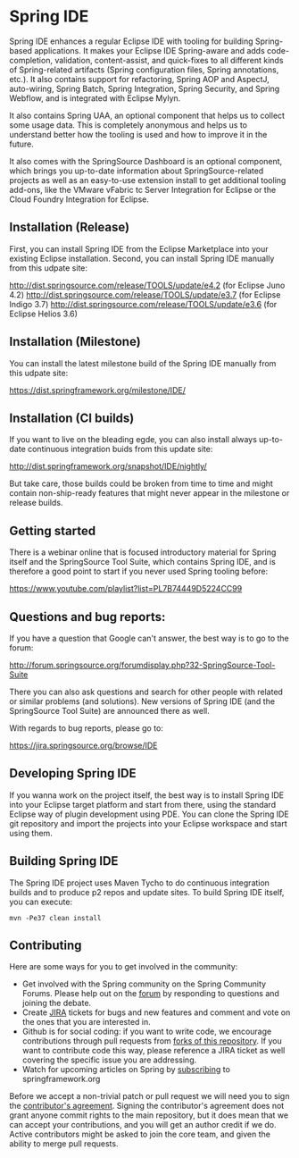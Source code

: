 # Spring IDE 

  Spring IDE enhances a regular Eclipse IDE with tooling for building Spring-based applications.
  It makes your Eclipse IDE Spring-aware and adds code-completion, validation, content-assist,
  and quick-fixes to all different kinds of Spring-related artifacts (Spring configuration files,
  Spring annotations, etc.). It also contains support for refactoring, Spring AOP and AspectJ,
  auto-wiring, Spring Batch, Spring Integration, Spring Security, and Spring Webflow, and is
  integrated with Eclipse Mylyn.

  It also contains Spring UAA, an optional component that helps us to collect some usage data. 
  This is completely anonymous and helps us to understand better how the tooling is used and how 
  to improve it in the future.

  It also comes with the SpringSource Dashboard is an optional component, which brings you
  up-to-date information about SpringSource-related projects as well as an easy-to-use extension
  install to get additional tooling add-ons, like the VMware vFabric tc Server Integration for
  Eclipse or the Cloud Foundry Integration for Eclipse.

## Installation (Release)

  First, you can install Spring IDE from the Eclipse Marketplace into your existing Eclipse installation.
  Second, you can install Spring IDE manually from this udpate site:

  http://dist.springsource.com/release/TOOLS/update/e4.2 (for Eclipse Juno 4.2)
  http://dist.springsource.com/release/TOOLS/update/e3.7 (for Eclipse Indigo 3.7)
  http://dist.springsource.com/release/TOOLS/update/e3.6 (for Eclipse Helios 3.6)

## Installation (Milestone)

  You can install the latest milestone build of the Spring IDE manually from this udpate site:

  https://dist.springframework.org/milestone/IDE/

## Installation (CI builds)

  If you want to live on the bleading egde, you can also install always up-to-date continuous
  integration buids from this update site:

  http://dist.springframework.org/snapshot/IDE/nightly/

  But take care, those builds could be broken from time to time and might contain non-ship-ready
  features that might never appear in the milestone or release builds.

## Getting started

  There is a webinar online that is focused introductory material for Spring itself and the
  SpringSource Tool Suite, which contains Spring IDE, and is therefore a good point to start
  if you never used Spring tooling before:

  https://www.youtube.com/playlist?list=PL7B74449D5224CC99

## Questions and bug reports:

  If you have a question that Google can't answer, the best way is to go to the forum:

  http://forum.springsource.org/forumdisplay.php?32-SpringSource-Tool-Suite

  There you can also ask questions and search for other people with related or similar problems
  (and solutions). New versions of Spring IDE (and the SpringSource Tool Suite) are announced
  there as well.

  With regards to bug reports, please go to:

  https://jira.springsource.org/browse/IDE

## Developing Spring IDE

  If you wanna work on the project itself, the best way is to install Spring IDE into your Eclipse
  target platform and start from there, using the standard Eclipse way of plugin development using PDE.
  You can clone the Spring IDE git repository and import the projects into your Eclipse workspace
  and start using them. 

## Building Spring IDE
  
  The Spring IDE project uses Maven Tycho to do continuous integration builds and to produce
  p2 repos and update sites. To build Spring IDE itself, you can execute:

  `mvn -Pe37 clean install`

## Contributing

  Here are some ways for you to get involved in the community:

  * Get involved with the Spring community on the Spring Community Forums.  Please help out on the [forum](http://forum.springsource.org/forumdisplay.php?32-SpringSource-Tool-Suite) by responding to questions and joining the debate.
  * Create [JIRA](https://jira.springsource.org/browse/IDE) tickets for bugs and new features and comment and vote on the ones that you are interested in.  
  * Github is for social coding: if you want to write code, we encourage contributions through pull requests from [forks of this repository](http://help.github.com/forking/). If you want to contribute code this way, please reference a JIRA ticket as well covering the specific issue you are addressing.
  * Watch for upcoming articles on Spring by [subscribing](http://www.springsource.org/node/feed) to springframework.org

Before we accept a non-trivial patch or pull request we will need you to sign the [contributor's agreement](https://support.springsource.com/spring_eclipsecla_committer_signup). Signing the contributor's agreement does not grant anyone commit rights to the main repository, but it does mean that we can accept your contributions, and you will get an author credit if we do. Active contributors might be asked to join the core team, and given the ability to merge pull requests.
